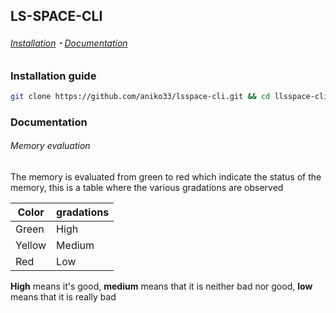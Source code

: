 ## LS-SPACE-CLI

###### [Installation](Installation)・[Documentation](Documentation )

### Installation guide

```bash
git clone https://github.com/aniko33/lsspace-cli.git && cd llsspace-cli && pip install -r req.txt
```

### Documentation

###### Memory evaluation

The memory is evaluated from green to red which indicate the status of the memory, this is a table where the various gradations are observed

| Color | gradations |
| --- | --- |
| Green | High |
| Yellow | Medium |
| Red | Low |

**High** means it's good,
**medium** means that it is neither bad nor good,
**low** means that it is really bad
